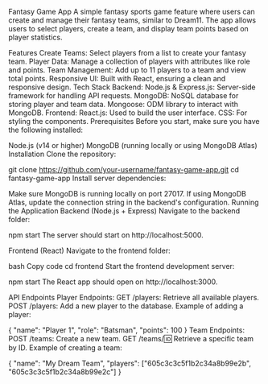 Fantasy Game App
A simple fantasy sports game feature where users can create and manage their fantasy teams, similar to Dream11. The app allows users to select players, create a team, and display team points based on player statistics.

Features
Create Teams: Select players from a list to create your fantasy team.
Player Data: Manage a collection of players with attributes like role and points.
Team Management: Add up to 11 players to a team and view total points.
Responsive UI: Built with React, ensuring a clean and responsive design.
Tech Stack
Backend:
Node.js & Express.js: Server-side framework for handling API requests.
MongoDB: NoSQL database for storing player and team data.
Mongoose: ODM library to interact with MongoDB.
Frontend:
React.js: Used to build the user interface.
CSS: For styling the components.
Prerequisites
Before you start, make sure you have the following installed:

Node.js (v14 or higher)
MongoDB (running locally or using MongoDB Atlas)
Installation
Clone the repository:

git clone https://github.com/your-username/fantasy-game-app.git
cd fantasy-game-app
Install server dependencies:

Make sure MongoDB is running locally on port 27017.
If using MongoDB Atlas, update the connection string in the backend's configuration.
Running the Application
Backend (Node.js + Express)
Navigate to the backend folder:

npm start
The server should start on http://localhost:5000.

Frontend (React)
Navigate to the frontend folder:

bash
Copy code
cd frontend
Start the frontend development server:

npm start
The React app should open on http://localhost:3000.

API Endpoints
Player Endpoints:
GET /players: Retrieve all available players.
POST /players: Add a new player to the database.
Example of adding a player:

{
  "name": "Player 1",
  "role": "Batsman",
  "points": 100
}
Team Endpoints:
POST /teams: Create a new team.
GET /teams/:id: Retrieve a specific team by ID.
Example of creating a team:

{
  "name": "My Dream Team",
  "players": ["605c3c3c5f1b2c34a8b99e2b", "605c3c3c5f1b2c34a8b99e2c"]
}
